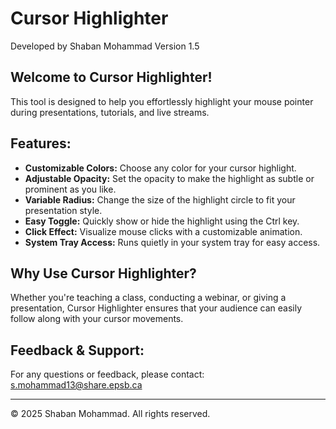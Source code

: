 # Cursor Highlighter

Developed by Shaban Mohammad
Version 1.5

## Welcome to Cursor Highlighter!

This tool is designed to help you effortlessly highlight your mouse pointer during presentations, tutorials, and live streams.

## Features:

- **Customizable Colors:** Choose any color for your cursor highlight.
- **Adjustable Opacity:** Set the opacity to make the highlight as subtle or prominent as you like.
- **Variable Radius:** Change the size of the highlight circle to fit your presentation style.
- **Easy Toggle:** Quickly show or hide the highlight using the Ctrl key.
- **Click Effect:** Visualize mouse clicks with a customizable animation.
- **System Tray Access:** Runs quietly in your system tray for easy access.

## Why Use Cursor Highlighter?

Whether you're teaching a class, conducting a webinar, or giving a presentation, Cursor Highlighter ensures that your audience can easily follow along with your cursor movements.

## Feedback & Support:

For any questions or feedback, please contact: [s.mohammad13@share.epsb.ca](mailto:s.mohammad13@share.epsb.ca)

---

© 2025 Shaban Mohammad. All rights reserved.
